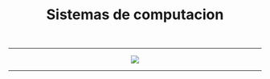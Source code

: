 <h1 align="center">
  Sistemas de computacion
</h1> <br>

---

<p align="center">
  <img   src="Img/Sistemas 1.png">
</p>

---
